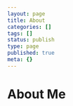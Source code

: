 ```yaml
---
layout: page
title: About
categories: []
tags: []
status: publish
type: page
published: true
meta: {}
---
```


# About Me
